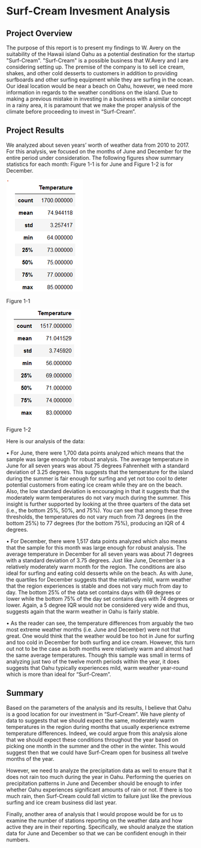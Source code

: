 # Surf-Cream Invesment Analysis

## Project Overview
The purpose of this report is to present my findings to W. Avery on the suitability of the Hawaii island Oahu as a potential destination for the startup "Surf-Cream". "Surf-Cream" is a possible business that W.Avery and I are considering setting up. The premise of the company is to sell ice cream, shakes, and other cold desserts to customers in addition to providing surfboards and other surfing equipment while they are surfing in the ocean. Our ideal location would be near a beach on Oahu, however, we need more information in regards to the weather conditions on the island. Due to making a previous mistake in investing in a business with a similar concept in a rainy area, it is paramount that we make the proper analysis of the climate before proceeding to invest in “Surf-Cream”. 

## Project Results

We analyzed about seven years’ worth of weather data from 2010 to 2017. For this analysis, we focused on the months of June and December for the entire period under consideration. The following figures show summary statistics for each month: Figure 1-1 is for June and Figure 1-2 is for December. 

<img src='June_Temps.png'>

Figure 1-1


<img src='December_Temps.png'>

Figure 1-2

Here is our analysis of the data:

•	For June, there were 1,700 data points analyzed which means that the sample was large enough for robust analysis. The average temperature in June for all seven years was about 75 degrees Fahrenheit with a standard deviation of 3.25 degrees. This suggests that the temperature for the island during the summer is fair enough for surfing and yet not too cool to deter potential customers from eating ice cream while they are on the beach. Also, the low standard deviation is encouraging in that it suggests that the moderately warm temperatures do not vary much during the summer. This insight is further supported by looking at the three quarters of the data set (i.e., the bottom 25%, 50%, and 75%). You can see that among these three thresholds, the temperatures do not vary much from 73 degrees (in the  bottom 25%) to 77 degrees (for the bottom 75%), producing an IQR of 4 degrees. 

•	For December, there were 1,517 data points analyzed which also means that the sample for this month was large enough for robust analysis. The average temperature in December for all seven years was about 71 degrees with a standard deviation of 3.75 degrees. Just like June, December is a relatively moderately warm month for the region. The conditions are also ideal for surfing and eating cold desserts while on the beach. As with June, the quartiles for December suggests that the relatively mild, warm weather that the region experiences is stable and does not vary much from day to day. The bottom 25% of the data set contains days with 69 degrees or lower while the bottom 75% of the day set contains days with 74 degrees or lower. Again, a 5 degree IQR would not be considered very wide and thus, suggests again that the warm weather in Oahu is fairly stable.

•	As the reader can see, the temperature differences from arguably the two most extreme weather months (i.e. June and December) were not that great. One would think that the weather would be too hot in June for surfing and too cold in December for both surfing and ice cream. However, this turn out not to be the case as both months were relatively warm and almost had the same average temperatures. Though this sample was small in terms of analyzing just two of the twelve month periods within the year, it does suggests that Oahu typically experiences mild, warm weather year-round which is more than ideal for “Surf-Cream”. 

## Summary

Based on the parameters of the analysis and its results, I believe that Oahu is a good location for our investment in “Surf-Cream”. We have plenty of data to suggests that we should expect the same, moderately warm temperatures in the region during months that usually experience extreme temperature differences. Indeed, we could argue from this analysis alone that we should expect these conditions throughout the year based on picking one month in the summer and the other in the winter. This would suggest then that we could have Surf-Cream open for business all twelve months of the year.

However, we need to analyze the precipitation data as well to ensure that it does not rain too much during the year in Oahu. Performing the queries on precipitation patterns in June and December should be enough to infer whether Oahu experiences significant amounts of rain or not. If there is too much rain, then Surf-Cream could fall victim to failure just like the previous surfing and ice cream business did last year. 

Finally, another area of analysis that I would propose would be for us to examine the number of stations reporting on the weather data and how active they are in their reporting. Specifically, we should analyze the station data for June and December so that we can be confident enough in their numbers. 
